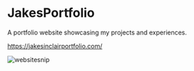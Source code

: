# JakesPortfolio
A portfolio website showcasing my projects and experiences.

https://jakesinclairportfolio.com/

![websitesnip](https://github.com/user-attachments/assets/e0a1521c-09b0-4ecd-827d-97ddd2605814)
